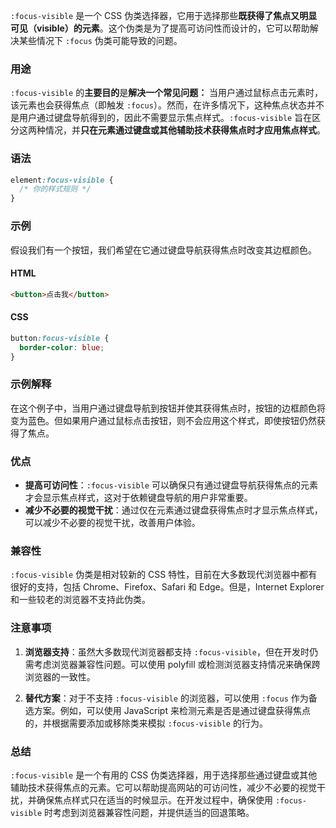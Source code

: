 `:focus-visible` 是一个 CSS 伪类选择器，它用于选择那些**既获得了焦点又明显可见（visible）的元素**。这个伪类是为了提高可访问性而设计的，它可以帮助解决某些情况下 `:focus` 伪类可能导致的问题。

### 用途
`:focus-visible` 的**主要目的**是**解决一个常见问题：** 当用户通过鼠标点击元素时，该元素也会获得焦点（即触发 `:focus`）。然而，在许多情况下，这种焦点状态并不是用户通过键盘导航得到的，因此不需要显示焦点样式。`:focus-visible` 旨在区分这两种情况，并**只在元素通过键盘或其他辅助技术获得焦点时才应用焦点样式**。

### 语法
```css
element:focus-visible {
  /* 你的样式规则 */
}
```

### 示例
假设我们有一个按钮，我们希望在它通过键盘导航获得焦点时改变其边框颜色。

#### HTML
```html
<button>点击我</button>
```

#### CSS
```css
button:focus-visible {
  border-color: blue;
}
```

### 示例解释
在这个例子中，当用户通过键盘导航到按钮并使其获得焦点时，按钮的边框颜色将变为蓝色。但如果用户通过鼠标点击按钮，则不会应用这个样式，即使按钮仍然获得了焦点。

### 优点
- **提高可访问性**：`:focus-visible` 可以确保只有通过键盘导航获得焦点的元素才会显示焦点样式，这对于依赖键盘导航的用户非常重要。
- **减少不必要的视觉干扰**：通过仅在元素通过键盘获得焦点时才显示焦点样式，可以减少不必要的视觉干扰，改善用户体验。

### 兼容性
`:focus-visible` 伪类是相对较新的 CSS 特性，目前在大多数现代浏览器中都有很好的支持，包括 Chrome、Firefox、Safari 和 Edge。但是，Internet Explorer 和一些较老的浏览器不支持此伪类。

### 注意事项
1. **浏览器支持**：虽然大多数现代浏览器都支持 `:focus-visible`，但在开发时仍需考虑浏览器兼容性问题。可以使用 polyfill 或检测浏览器支持情况来确保跨浏览器的一致性。

2. **替代方案**：对于不支持 `:focus-visible` 的浏览器，可以使用 `:focus` 作为备选方案。例如，可以使用 JavaScript 来检测元素是否是通过键盘获得焦点的，并根据需要添加或移除类来模拟 `:focus-visible` 的行为。

### 总结
`:focus-visible` 是一个有用的 CSS 伪类选择器，用于选择那些通过键盘或其他辅助技术获得焦点的元素。它可以帮助提高网站的可访问性，减少不必要的视觉干扰，并确保焦点样式只在适当的时候显示。在开发过程中，确保使用 `:focus-visible` 时考虑到浏览器兼容性问题，并提供适当的回退策略。